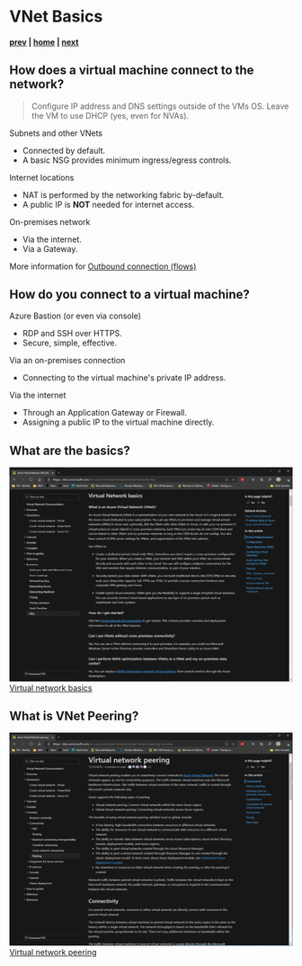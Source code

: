 # VNet Basics

#### [prev](./concepts.md) | [home](./welcome.md)  | [next](./topology.md)

## How does a virtual machine connect to the network?

> Configure IP address and DNS settings outside of the VMs OS. Leave the VM to use DHCP (yes, even for NVAs).

Subnets and other VNets
- Connected by default.
- A basic NSG provides minimum ingress/egress controls.

Internet locations
- NAT is performed by the networking fabric by-default.
- A public IP is **NOT** needed for internet access.

On-premises network
- Via the internet.
- Via a Gateway.

More information for [Outbound connection (flows)](https://docs.microsoft.com/en-us/azure/load-balancer/load-balancer-outbound-connections)

## How do you connect to a virtual machine?

Azure Bastion (or even via console)
- RDP and SSH over HTTPS.
- Secure, simple, effective.

Via an on-premises connection
- Connecting to the virtual machine's private IP address.

Via the internet
- Through an Application Gateway or Firewall.
- Assigning a public IP to the virtual machine directly.

## What are the basics?

![VNet Reference](/png/basics.png)
[Virtual network basics](https://docs.microsoft.com/en-us/azure/virtual-network/virtual-networks-faq)

## What is VNet Peering?

![Peering Reference](/png/peering.png)
[Virtual network peering](https://docs.microsoft.com/en-us/azure/virtual-network/virtual-network-peering-overview)

